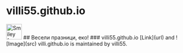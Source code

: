 # villi55.github.io
 <img src="https://avatars1.githubusercontent.com/u/47612558?s=460&v=4" alt="Smiley face" height="42" width="42"> 
## Весели празници, еко!
### villi55.github.io
[Link](url) and ![Image](src)
villi.github.io is maintained by villi55.
